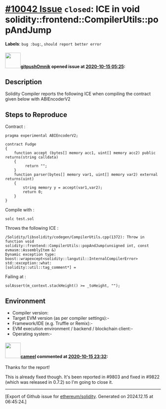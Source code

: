 # [\#10042 Issue](https://github.com/ethereum/solidity/issues/10042) `closed`: ICE in void solidity::frontend::CompilerUtils::popAndJump
**Labels**: `bug :bug:`, `should report better error`


#### <img src="https://avatars.githubusercontent.com/u/69253915?v=4" width="50">[gitpushOmnik](https://github.com/gitpushOmnik) opened issue at [2020-10-15 05:25](https://github.com/ethereum/solidity/issues/10042):

## Description

Solidity Compiler reports the following ICE when compiling the contract given below with ABIEncoderV2

## Steps to Reproduce

Contract : 

    pragma experimental ABIEncoderV2;

    contract Fudge 
    {
        function accept (bytes[] memory acc1, uint[] memory acc2) public returns(string calldata)
        {
             return "";
        }
        function parser(bytes[] memory var1, uint[] memory var2) external returns(uint)
        {
            string memory y = accept(var1,var2);
            return 0;
        }
    }

Compile with :  

    solc test.sol

Throws the following ICE : 

    /Solidity/libsolidity/codegen/CompilerUtils.cpp(1372): Throw in function void 
    solidity::frontend::CompilerUtils::popAndJump(unsigned int, const evmasm::AssemblyItem &)
    Dynamic exception type: boost::wrapexcept<solidity::langutil::InternalCompilerError>
    std::exception::what: 
    [solidity::util::tag_comment*] = 

Failing at : 

    solAssert(m_context.stackHeight() >= _toHeight, "");

## Environment

- Compiler version:
- Target EVM version (as per compiler settings):-
- Framework/IDE (e.g. Truffle or Remix):-
- EVM execution environment / backend / blockchain client:-
- Operating system:-






#### <img src="https://avatars.githubusercontent.com/u/137030?v=4" width="50">[cameel](https://github.com/cameel) commented at [2020-10-15 23:32](https://github.com/ethereum/solidity/issues/10042#issuecomment-709643000):

Thanks for the report!

This is already fixed though. It's been reported in #9803 and fixed in #9822 (which was released in 0.7.2) so I'm going to close it.


-------------------------------------------------------------------------------



[Export of Github issue for [ethereum/solidity](https://github.com/ethereum/solidity). Generated on 2024.12.15 at 06:45:24.]
